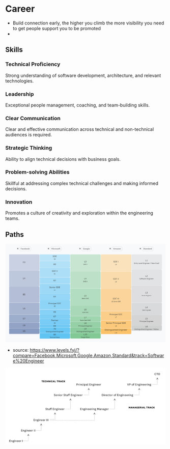 # Career



- Build connection early, the higher you climb the more visibility you need to get people support you to be promoted
- 





## Skills

### Technical Proficiency

Strong understanding of software development, architecture, and relevant technologies.

### Leadership

Exceptional people management, coaching, and team-building skills.

### Clear Communication

Clear and effective communication across technical and non-technical audiences is required.

### Strategic Thinking

Ability to align technical decisions with business goals.

### Problem-solving Abilities

Skillful at addressing complex technical challenges and making informed decisions.

### Innovation

Promotes a culture of creativity and exploration within the engineering teams.



## Paths

![image-20241031114053336](https://raw.githubusercontent.com/weilueluo/note-images/master/2024/10/upgit_20241031_1730374853.png)

- source: https://www.levels.fyi/?compare=Facebook,Microsoft,Google,Amazon,Standard&track=Software%20Engineer



![dual-career-ladder-ic-vs-management](https://raw.githubusercontent.com/weilueluo/note-images/master/2024/10/upgit_20241031_1730374693.png)